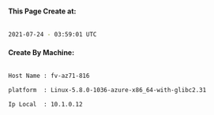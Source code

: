 
   
#### This Page Create at:

```bash

2021-07-24 - 03:59:01 UTC

```

#### Create By Machine:

```bash

Host Name : fv-az71-816

platform  : Linux-5.8.0-1036-azure-x86_64-with-glibc2.31

Ip Local  : 10.1.0.12

```

